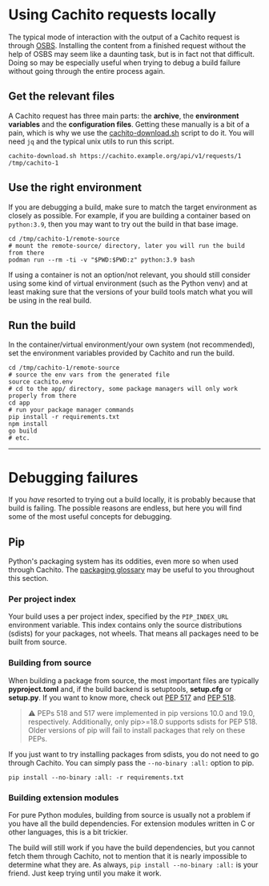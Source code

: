 # Using Cachito requests locally

The typical mode of interaction with the output of a Cachito request is through
[OSBS][osbs-cachito]. Installing the content from a finished request without the help of
OSBS may seem like a daunting task, but is in fact not that difficult. Doing so may be
especially useful when trying to debug a build failure without going through the entire
process again.

## Get the relevant files

A Cachito request has three main parts: the **archive**, the **environment variables**
and the **configuration files**. Getting these manually is a bit of a pain, which is
why we use the [cachito-download.sh](../bin/cachito-download.sh) script to do it. You
will need `jq` and the typical unix utils to run this script.

```shell
cachito-download.sh https://cachito.example.org/api/v1/requests/1 /tmp/cachito-1
```

## Use the right environment

If you are debugging a build, make sure to match the target environment as closely as
possible. For example, if you are building a container based on `python:3.9`, then you
may want to try out the build in that base image.

```shell
cd /tmp/cachito-1/remote-source
# mount the remote-source/ directory, later you will run the build from there
podman run --rm -ti -v "$PWD:$PWD:z" python:3.9 bash
```

If using a container is not an option/not relevant, you should still consider using some
kind of virtual environment (such as the Python venv) and at least making sure that the
versions of your build tools match what you will be using in the real build.

## Run the build

In the container/virtual environment/your own system (not recommended), set the
environment variables provided by Cachito and run the build.

```shell
cd /tmp/cachito-1/remote-source
# source the env vars from the generated file
source cachito.env
# cd to the app/ directory, some package managers will only work properly from there
cd app
# run your package manager commands
pip install -r requirements.txt
npm install
go build
# etc.
```

---

# Debugging failures

If you *have* resorted to trying out a build locally, it is probably because that build
is failing. The possible reasons are endless, but here you will find some of the most
useful concepts for debugging.

## Pip

Python's packaging system has its oddities, even more so when used through Cachito. The
[packaging glossary][packaging-glossary] may be useful to you throughout this section.

### Per project index

Your build uses a per project index, specified by the `PIP_INDEX_URL` environment
variable. This index contains only the source distributions (sdists) for your packages,
not wheels. That means all packages need to be built from source.

### Building from source

When building a package from source, the most important files are typically
**pyproject.toml** and, if the build backend is setuptools, **setup.cfg** or
**setup.py**. If you want to know more, check out [PEP 517][pep-517] and
[PEP 518][pep-518].

> :warning: PEPs 518 and 517 were implemented in pip versions 10.0 and 19.0,
> respectively. Additionally, only pip>=18.0 supports sdists for PEP 518. Older
> versions of pip will fail to install packages that rely on these PEPs.

If you just want to try installing packages from sdists, you do not need to go through
Cachito. You can simply pass the `--no-binary :all:` option to pip.

```shell
pip install --no-binary :all: -r requirements.txt
```

### Building extension modules

For pure Python modules, building from source is usually not a problem if you have all
the build dependencies. For extension modules written in C or other languages, this is
a bit trickier.

The build will still work if you have the build dependencies, but you cannot fetch them
through Cachito, not to mention that it is nearly impossible to determine what they are.
As always, `pip install --no-binary :all:` is your friend. Just keep trying until you
make it work.

[osbs-cachito]: https://osbs.readthedocs.io/en/latest/users.html#fetching-source-code-from-external-source-using-cachito
[packaging-glossary]: https://packaging.python.org/glossary/
[pep-517]: https://www.python.org/dev/peps/pep-0517/
[pep-518]: https://www.python.org/dev/peps/pep-0518/

